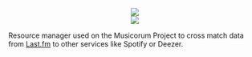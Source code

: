 <p align="center">
  <img src="https://i.imgur.com/lvy54jR.png" /><br />
  <a href="https://www.jetbrains.com/?from=musicorum">
    <img src="https://img.shields.io/badge/Powered_by_GoLand-gray.svg?logo=jetbrains" />
  </a>
</p>

Resource manager used on the Musicorum Project to cross match data from [Last.fm](https://last.fm) to other services like Spotify or Deezer.
